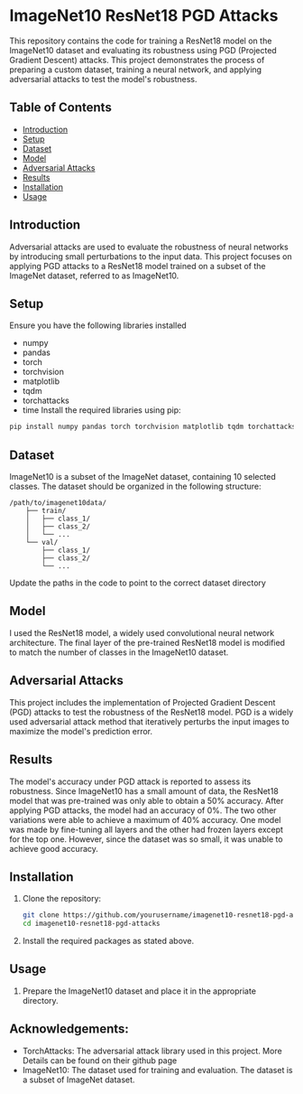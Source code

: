 # ImageNet10 ResNet18 PGD Attacks

This repository contains the code for training a ResNet18 model on the ImageNet10 dataset and evaluating its robustness using PGD (Projected Gradient Descent) attacks. This project demonstrates the process of preparing a custom dataset, training a neural network, and applying adversarial attacks to test the model's robustness.

## Table of Contents
- [Introduction](#introduction)
- [Setup](#Setup)
- [Dataset](#dataset)
- [Model](#model)
- [Adversarial Attacks](#adversarial-attacks)
- [Results](#results)
- [Installation](#installation)
- [Usage](#usage)

## Introduction
Adversarial attacks are used to evaluate the robustness of neural networks by introducing small perturbations to the input data. This project focuses on applying PGD attacks to a ResNet18 model trained on a subset of the ImageNet dataset, referred to as ImageNet10. 

## Setup
Ensure you have the following libraries installed 
- numpy
- pandas
- torch
- torchvision
- matplotlib
- tqdm
- torchattacks
- time
Install the required libraries using pip:

```bash
pip install numpy pandas torch torchvision matplotlib tqdm torchattacks
```

## Dataset
ImageNet10 is a subset of the ImageNet dataset, containing 10 selected classes. The dataset should be organized in the following structure:
```
/path/to/imagenet10data/
    ├── train/
    │   ├── class_1/
    │   ├── class_2/
    │   └── ...
    └── val/
        ├── class_1/
        ├── class_2/
        └── ...
```
Update the paths in the code to point to the correct dataset directory 

## Model
I used the ResNet18 model, a widely used convolutional neural network architecture. The final layer of the pre-trained ResNet18 model is modified to match the number of classes in the ImageNet10 dataset.

## Adversarial Attacks
This project includes the implementation of Projected Gradient Descent (PGD) attacks to test the robustness of the ResNet18 model. PGD is a widely used adversarial attack method that iteratively perturbs the input images to maximize the model's prediction error.


## Results
The model's accuracy under PGD attack is reported to assess its robustness. Since ImageNet10 has a small amount of data, the ResNet18 model that was pre-trained was only able to obtain a 50% accuracy. After applying PGD attacks, the model had an accuracy of 0%. The two other variations were able to achieve a maximum of 40% accuracy. One model was made by fine-tuning all layers and the other had frozen layers except for the top one. However, since the dataset was so small, it was unable to achieve good accuracy. 

## Installation
1. Clone the repository:
    ```bash
    git clone https://github.com/yourusername/imagenet10-resnet18-pgd-attacks.git
    cd imagenet10-resnet18-pgd-attacks
    ```
2. Install the required packages as stated above. 

## Usage
1. Prepare the ImageNet10 dataset and place it in the appropriate directory.

## Acknowledgements: 
- TorchAttacks: The adversarial attack library used in this project. More Details can be found on their github page
- ImageNet10: The dataset used for training and evaluation. The dataset is a subset of ImageNet dataset. 
